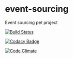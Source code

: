 # event-sourcing
Event sourcing pet project

[![Build Status](https://travis-ci.org/rojoangel/event-sourcing.svg?branch=master)](https://travis-ci.org/rojoangel/event-sourcing)

[![Codacy Badge](https://api.codacy.com/project/badge/grade/f63566a71725418b8d8aeff66afb8df5)](https://www.codacy.com/app/rojoangel/event-sourcing)

[![Code Climate](https://codeclimate.com/github/rojoangel/event-sourcing/badges/gpa.svg)](https://codeclimate.com/github/rojoangel/event-sourcing)
